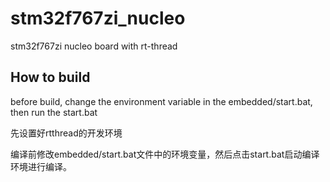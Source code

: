 # stm32f767zi_nucleo
stm32f767zi nucleo board with rt-thread
## How to build

before build, change the environment variable in the embedded/start.bat, then run the start.bat

先设置好rtthread的开发环境

编译前修改embedded/start.bat文件中的环境变量，然后点击start.bat启动编译环境进行编译。

